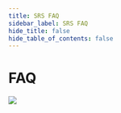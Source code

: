 ```yaml
---
title: SRS FAQ
sidebar_label: SRS FAQ
hide_title: false
hide_table_of_contents: false
---
```


# FAQ

 
      
![](https://ossrs.io/gif/v1/sls.gif?site=ossrs.io&path=/lts/tutorial/en/v5/srs-faq)


